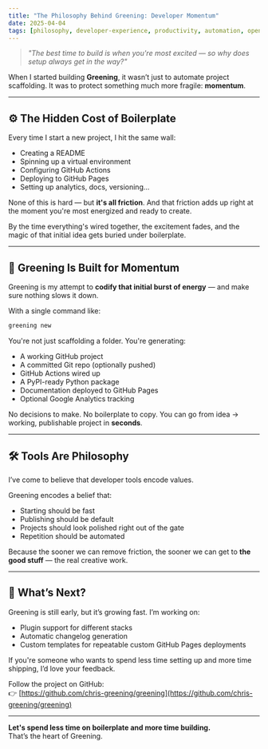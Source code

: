 ```yaml
---
title: "The Philosophy Behind Greening: Developer Momentum"
date: 2025-04-04
tags: [philosophy, developer-experience, productivity, automation, opensource]
---
```


> _"The best time to build is when you're most excited — so why does setup always get in the way?"_

When I started building **Greening**, it wasn’t just to automate project scaffolding. It was to protect something much more fragile: **momentum**.

---

## ⚙️ The Hidden Cost of Boilerplate

Every time I start a new project, I hit the same wall:
- Creating a README
- Spinning up a virtual environment
- Configuring GitHub Actions
- Deploying to GitHub Pages
- Setting up analytics, docs, versioning...

None of this is hard — but **it's all friction**. And that friction adds up right at the moment you're most energized and ready to create.

By the time everything's wired together, the excitement fades, and the magic of that initial idea gets buried under boilerplate.

---

## 🌱 Greening Is Built for Momentum

Greening is my attempt to **codify that initial burst of energy** — and make sure nothing slows it down.

With a single command like:

```bash
greening new
```

You're not just scaffolding a folder. You're generating:
- A working GitHub project
- A committed Git repo (optionally pushed)
- GitHub Actions wired up
- A PyPI-ready Python package
- Documentation deployed to GitHub Pages
- Optional Google Analytics tracking

No decisions to make. No boilerplate to copy. You can go from idea → working, publishable project in **seconds**.

---

## 🛠 Tools Are Philosophy

I’ve come to believe that developer tools encode values.

Greening encodes a belief that:
- Starting should be fast
- Publishing should be default
- Projects should look polished right out of the gate
- Repetition should be automated

Because the sooner we can remove friction, the sooner we can get to **the good stuff** — the real creative work.

---

## 🚀 What’s Next?

Greening is still early, but it’s growing fast. I’m working on:
- Plugin support for different stacks
- Automatic changelog generation
- Custom templates for repeatable custom GitHub Pages deployments

If you're someone who wants to spend less time setting up and more time shipping, I’d love your feedback.

Follow the project on GitHub:  
👉 [https://github.com/chris-greening/greening](https://github.com/chris-greening/greening)

---

**Let's spend less time on boilerplate and more time building.**  
That’s the heart of Greening.
